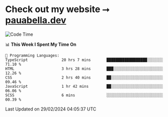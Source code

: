 # Check out my website ⭢ [pauabella.dev](https://pauabella.dev)

<!--START_SECTION:waka-->
![Code Time](http://img.shields.io/badge/Code%20Time-3%2C048%20hrs%208%20mins-blue)

📊 **This Week I Spent My Time On** 

```text
💬 Programming Languages: 
TypeScript               20 hrs 7 mins       ██████████████████░░░░░░░   71.10 % 
HTML                     3 hrs 28 mins       ███░░░░░░░░░░░░░░░░░░░░░░   12.26 % 
CSS                      2 hrs 40 mins       ██░░░░░░░░░░░░░░░░░░░░░░░   09.46 % 
JavaScript               1 hr 42 mins        ██░░░░░░░░░░░░░░░░░░░░░░░   06.06 % 
SCSS                     6 mins              ░░░░░░░░░░░░░░░░░░░░░░░░░   00.39 % 
```


 Last Updated on 29/02/2024 04:05:37 UTC
<!--END_SECTION:waka-->
